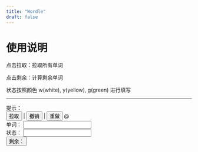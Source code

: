 ```yaml
---
title: "Wordle"
draft: false
---
```


# 使用说明

点击拉取：拉取所有单词

点击剩余：计算剩余单词

状态按照颜色 w(white), y(yellow), g(green) 进行填写

<hr/>
<span>提示：</span> <span id="tips"></span>
<br/>
<button onClick="fetchIt()">拉取</button> | <button onClick="undo()">撤销</button> | <button onClick="redo()">重做</button> @ <span id="nowWords"></span>
<br/>
<span>单词：</span> <input id="word"/>
<br/>
<span>状态：</span> <input id="state"/>
<br/>
<button onClick="wordle()">剩余：</button> <span id="rest"></span>

<script>
  // Wordle
  // Fix Bug: apple | yygwy | double 'p'
  historyWords = [];
  nowWords = -1;

  words = [];
  len = 0;
  fetchIt();

  setInterval(()=>{
      document.getElementById("nowWords").innerHTML = nowWords
  }, 1000)

  async function fetchIt() {
    await fetch("/des.txt").then((r) =>
      r.text().then((t) => {
        words = t.split("\n");
      })
    );
    len = words[0].length;
    
    historyWords.push(words);
    nowWords = 0
    document.getElementById("word").value = ""
    document.getElementById("state").value = ""
    document.getElementById("rest").innerHTML = ""

    document.getElementById("tips").innerHTML = "拉取单词中";
    setTimeout(
      'document.getElementById("tips").innerHTML = "单词拉取完毕"',
      1000
    );
  }

  function undo() {
    words = historyWords[--nowWords];
    document.getElementById("rest").innerHTML = words
  }

  function redo() {
    words = historyWords[++nowWords];
    document.getElementById("rest").innerHTML = words
  }

  function wordle() {
    word = document.getElementById("word").value;
    state = document.getElementById("state").value;
    YandG = [];

    for (i = 0; i < len; ++i) {
      switch (state[i]) {
        case "y":
          // 存在且不匹配
          words = words.filter(
            (w) => w[i] != word[i] && w.search(word[i]) != -1
          );
          YandG.push(word[i]);
          break;
        case "g":
          // 存在且匹配
          words = words.filter((w) => w[i] == word[i]);
          YandG.push(word[i]);
          break;
      }
    }

    for (i = 0; i < len; ++i) {
      if (state[i] == "w") {
        words = words.filter((w) => {
          wordCount = 0;
          YandGCount = 0;
          wordArray = Array.from(w);
          wordArray.forEach((alpha) => (wordCount += alpha == word[i] ? 1 : 0));
          YandG.forEach((alpha) => (YandGCount += alpha == word[i] ? 1 : 0));
          return (
            w.search(word[i]) == -1 ||
            (wordCount != 0 && wordCount <= YandGCount)
          );
        });
      }
    }

    if (words.length == 0)
      document.getElementById("rest").innerHTML = "There's nothing";
    else if (words.length == 1)
      document.getElementById("rest").innerHTML = `The answer is ${words[0]}`;
    else {
        document.getElementById("word").value = words[0];
        document.getElementById("rest").innerHTML = words;
    }

    historyWords.push(words);
    nowWords += 1
  }
</script>
